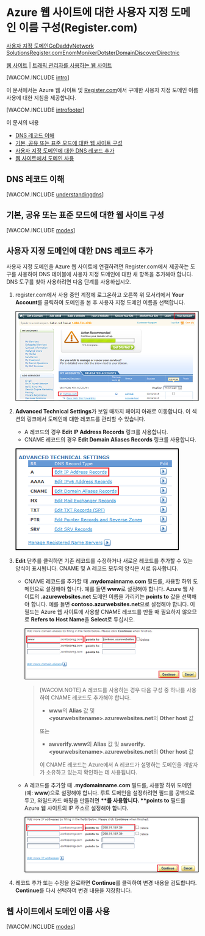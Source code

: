 <properties title="Learn how to configure an Azure web site to use a domain name registered with Register.com" pageTitle="Configure a Register.com domain name for an Azure web site" metaKeywords="Azure, Azure Web Sites, domain name" description="" services="web-sites" documentationCenter="" authors="larryfr, jroth" />

Azure 웹 사이트에 대한 사용자 지정 도메인 이름 구성(Register.com)
=================================================================

[사용자 지정 도메인](/ko-kr/documentation/articles/web-sites-custom-domain-name "사용자 지정 도메인")[GoDaddy](/ko-kr/documentation/articles/web-sites-godaddy-custom-domain-name "GoDaddy")[Network Solutions](/ko-kr/documentation/articles/web-sites-network-solutions-custom-domain-name "Network Solutions")[Register.com](/ko-kr/documentation/articles/web-sites-registerdotcom-custom-domain-name "Register.com")[Enom](/ko-kr/documentation/articles/web-sites-enom-custom-domain-name "Enom")[Moniker](/ko-kr/documentation/articles/web-sites-moniker-custom-domain-name "Moniker")[Dotster](/ko-kr/documentation/articles/web-sites-dotster-custom-domain-name "Dotster")[DomainDiscover](/ko-kr/documentation/articles/web-sites-domaindiscover-custom-domain-name "DomainDiscover")[Directnic](/ko-kr/documentation/articles/web-sites-directnic-custom-domain-name "Directnic")

[웹 사이트](/ko-kr/documentation/articles/web-sites-registerdotcom-custom-domain-name/ "웹 사이트") | [트래픽 관리자를 사용하는 웹 사이트](/ko-kr/documentation/articles/web-sites-registerdotcom-traffic-manager-custom-domain-name/ "트래픽 관리자를 사용하는 웹 사이트")

[WACOM.INCLUDE [intro](../includes/custom-dns-web-site-intro.md)]

이 문서에서는 Azure 웹 사이트 및 [Register.com](https://register.com)에서 구매한 사용자 지정 도메인 이름 사용에 대한 지침을 제공합니다.

[WACOM.INCLUDE [introfooter](../includes/custom-dns-web-site-intro-notes.md)]

이 문서의 내용

-   [DNS 레코드 이해](#understanding-records)
-   [기본, 공유 또는 표준 모드에 대한 웹 사이트 구성](#bkmk_configsharedmode)
-   [사용자 지정 도메인에 대한 DNS 레코드 추가](#bkmk_configurecname)
-   [웹 사이트에서 도메인 사용](#enabledomain)

DNS 레코드 이해
---------------

[WACOM.INCLUDE [understandingdns](../includes/custom-dns-web-site-understanding-dns-raw.md)]

기본, 공유 또는 표준 모드에 대한 웹 사이트 구성
-----------------------------------------------

[WACOM.INCLUDE [modes](../includes/custom-dns-web-site-modes.md)]

## 사용자 지정 도메인에 대한 DNS 레코드 추가 

사용자 지정 도메인을 Azure 웹 사이트에 연결하려면 Register.com에서 제공하는 도구를 사용하여 DNS 테이블에 사용자 지정 도메인에 대한 새 항목을 추가해야 합니다. DNS 도구를 찾아 사용하려면 다음 단계를 사용하십시오.

1.  register.com에서 사용 중인 계정에 로그온하고 오른쪽 위 모서리에서 **Your Account**를 클릭하여 도메인을 본 후 사용자 지정 도메인 이름을 선택합니다.

    ![내 계정 페이지](./media/web-sites-custom-domain-name/rdotcom-myaccount.png)

2.  **Advanced Technical Settings**가 보일 때까지 페이지 아래로 이동합니다. 이 섹션의 링크에서 도메인에 대한 레코드를 관리할 수 있습니다.

    -   A 레코드의 경우 **Edit IP Address Records** 링크를 사용합니다.
    -   CNAME 레코드의 경우 **Edit Domain Aliases Records** 링크를 사용합니다.

    ![ADVANCED TECHNICAL SETTINGS](./media/web-sites-custom-domain-name/rdotcom-advancedsettings.png)

3.  **Edit** 단추를 클릭하면 기존 레코드를 수정하거나 새로운 레코드를 추가할 수 있는 양식이 표시됩니다. CNAME 및 A 레코드 모두의 양식은 서로 유사합니다.

    -   CNAME 레코드를 추가할 때 **.mydomainname.com** 필드를, 사용할 하위 도메인으로 설정해야 합니다. 예를 들면 **www**로 설정해야 합니다. Azure 웹 사이트의 **.azurewebsites.net** 도메인 이름을 가리키는 **points to** 값을 선택해야 합니다. 예를 들면 **contoso.azurwebsites.net**으로 설정해야 합니다. 이 필드는 Azure 웹 사이트에 사용할 CNAME 레코드를 만들 때 필요하지 않으므로 **Refers to Host Name**을 **Select**로 두십시오.

        ![CNAME 양식](./media/web-sites-custom-domain-name/rdotcom-editcnamerecord.png)

        > [WACOM.NOTE] A 레코드를 사용하는 경우 다음 구성 중 하나를 사용하여 CNAME 레코드도 추가해야 합니다.
        >
        > -   **www**의 **Alias** 값 및 **&lt;yourwebsitename\>.azurewebsites.net**의 **Other host** 값
        >
        > 또는
        >
        > -   **awverify.www**의 **Alias** 값 및 **awverify.&lt;yourwebsitename\>.azurewebsites.net**의 **Other host** 값
        >
        > 이 CNAME 레코드는 Azure에서 A 레코드가 설명하는 도메인을 개발자가 소유하고 있는지 확인하는 데 사용됩니다.

    -   A 레코드를 추가할 때 **.mydomainname.com** 필드를, 사용할 하위 도메인(예: **www**)으로 설정해야 합니다. 루트 도메인을 설정하려면 필드를 공백으로 두고, 와일드카드 매핑을 만들려면 **\*\*를 사용합니다. \*\*points to** 필드를 Azure 웹 사이트의 IP 주소로 설정해야 합니다.

        ![레코드 양식](./media/web-sites-custom-domain-name/rdotcom-editarecord.png)

4.  레코드 추가 또는 수정을 완료하면 **Continue**를 클릭하여 변경 내용을 검토합니다. **Continue**를 다시 선택하여 변경 내용을 저장합니다.

웹 사이트에서 도메인 이름 사용
------------------------------

[WACOM.INCLUDE [modes](../includes/custom-dns-web-site-enable-on-web-site.md)]

